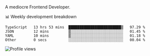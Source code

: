 A mediocre Frontend Developer.

📊 Weekly development breakdown
<!--START_SECTION:waka-->

```text
TypeScript   13 hrs 53 mins  ████████████████████████▒   97.29 %
JSON         12 mins         ▒░░░░░░░░░░░░░░░░░░░░░░░░   01.45 %
YAML         10 mins         ▒░░░░░░░░░░░░░░░░░░░░░░░░   01.18 %
Other        0 secs          ░░░░░░░░░░░░░░░░░░░░░░░░░   00.04 %
```

<!--END_SECTION:waka-->

<img src="https://gpvc.arturio.dev/iqbalfasri" alt="Profile views"/>
